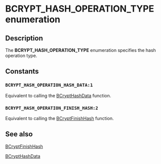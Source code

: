 # BCRYPT_HASH_OPERATION_TYPE enumeration

## Description

The **BCRYPT_HASH_OPERATION_TYPE** enumeration specifies the hash operation type.

## Constants

### `BCRYPT_HASH_OPERATION_HASH_DATA:1`

Equivalent to calling the [BCryptHashData](https://learn.microsoft.com/windows/desktop/api/bcrypt/nf-bcrypt-bcrypthashdata) function.

### `BCRYPT_HASH_OPERATION_FINISH_HASH:2`

Equivalent to calling the [BCryptFinishHash](https://learn.microsoft.com/windows/desktop/api/bcrypt/nf-bcrypt-bcryptfinishhash) function.

## See also

[BCryptFinishHash](https://learn.microsoft.com/windows/desktop/api/bcrypt/nf-bcrypt-bcryptfinishhash)

[BCryptHashData](https://learn.microsoft.com/windows/desktop/api/bcrypt/nf-bcrypt-bcrypthashdata)